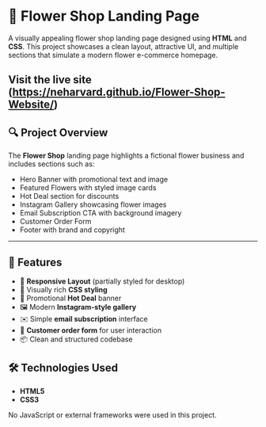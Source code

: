 # 🌸 Flower Shop Landing Page

A visually appealing flower shop landing page designed using **HTML** and **CSS**. This project showcases a clean layout, attractive UI, and multiple sections that simulate a modern flower e-commerce homepage.

## Visit the live site (https://neharvard.github.io/Flower-Shop-Website/)

## 🔍 Project Overview

The **Flower Shop** landing page highlights a fictional flower business and includes sections such as:

- Hero Banner with promotional text and image
- Featured Flowers with styled image cards
- Hot Deal section for discounts
- Instagram Gallery showcasing flower images
- Email Subscription CTA with background imagery
- Customer Order Form
- Footer with brand and copyright

---

## 🎯 Features

- 📱 **Responsive Layout** (partially styled for desktop)
- 🎨 Visually rich **CSS styling**
- 🔔 Promotional **Hot Deal** banner
- 🖼️ Modern **Instagram-style gallery**
- ✉️ Simple **email subscription** interface
- 📝 **Customer order form** for user interaction
- 📦 Clean and structured codebase


## 🛠️ Technologies Used

- **HTML5**
- **CSS3**

No JavaScript or external frameworks were used in this project.
